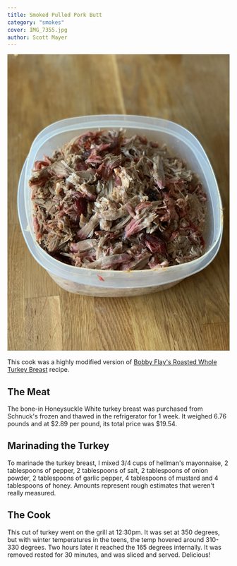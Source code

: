 ```yaml
---
title: Smoked Pulled Pork Butt
category: "smokes"
cover: IMG_7355.jpg
author: Scott Mayer
---
```

![Honey Mustard Roasted Turkey Breast](./IMG_7355.jpg)

This cook was a highly modified version of [Bobby Flay's Roasted Whole Turkey Breast](https://www.foodnetwork.com/recipes/bobby-flay/tandoori-style-roasted-whole-turkey-breast-recipe-2009477) recipe.

## The Meat
The bone-in Honeysuckle White turkey breast was purchased from Schnuck's frozen and thawed in the refrigerator for 1 week. It weighed 6.76 pounds and at $2.89 per pound, its total price was $19.54.

## Marinading the Turkey
To marinade the turkey breast, I mixed 3/4 cups of hellman's mayonnaise, 2 tablespoons of pepper, 2 tablespoons of salt, 2 tablespoons of onion powder, 2 tablespoons of garlic pepper, 4 tablespoons of mustard and 4 tablespoons of honey. Amounts represent rough estimates that weren't really measured.

## The Cook

This cut of turkey went on the grill at 12:30pm. It was set at 350 degrees, but with winter temperatures in the teens, the temp hovered around 310-330 degrees. Two hours later it reached the 165 degrees internally. It was removed rested for 30 minutes, and was sliced and served. Delicious!
